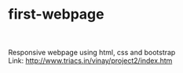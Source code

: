 # first-webpage

<br><br>
Responsive webpage using html, css and bootstrap
<br>
Link: http://www.triacs.in/vinay/project2/index.htm
